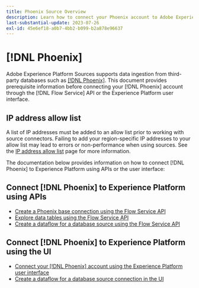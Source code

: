 ```yaml
---
title: Phoenix Source Overview
description: Learn how to connect your Phoenix account to Adobe Experience Platform using APIs or the user interface.
last-substantial-update: 2023-07-26
exl-id: 45e6ef18-a0b7-4bb2-b099-b2a878e96637
---
```

# [!DNL Phoenix]

Adobe Experience Platform Sources supports data ingestion from third-party databases such as [[!DNL Phoenix]](https://phoenix.apache.org/index.html). This document provides prerequisite information before connecting your [!DNL Phoenix] account through the [!DNL Flow Service] API or the Experience Platform user interface.

## IP address allow list

A list of IP addresses must be added to an allow list prior to working with source connectors. Failing to add your region-specific IP addresses to your allow list may lead to errors or non-performance when using sources. See the [IP address allow list](../../ip-address-allow-list.md) page for more information.

The documentation below provides information on how to connect [!DNL Phoenix] to Experience Platform using APIs or the user interface:

## Connect [!DNL Phoenix] to Experience Platform using APIs

* [Create a Phoenix base connection using the Flow Service API](../../tutorials/api/create/databases/phoenix.md)
* [Explore data tables using the Flow Service API](../../tutorials/api/explore/tabular.md)
* [Create a dataflow for a database source using the Flow Service API](../../tutorials/api/collect/database-nosql.md)

## Connect [!DNL Phoenix] to Experience Platform using the UI

* [Connect your [!DNL Phoenix] account using the Experience Platform user interface](../../tutorials/ui/create/databases/phoenix.md)
* [Create a dataflow for a database source connection in the UI](../../tutorials/ui/dataflow/databases.md)
